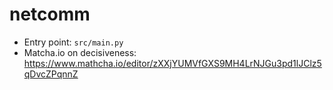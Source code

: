 # netcomm
- Entry point: `src/main.py`
- Matcha.io on decisiveness: https://www.mathcha.io/editor/zXXjYUMVfGXS9MH4LrNJGu3pd1lJClz5qDvcZPqnnZ



